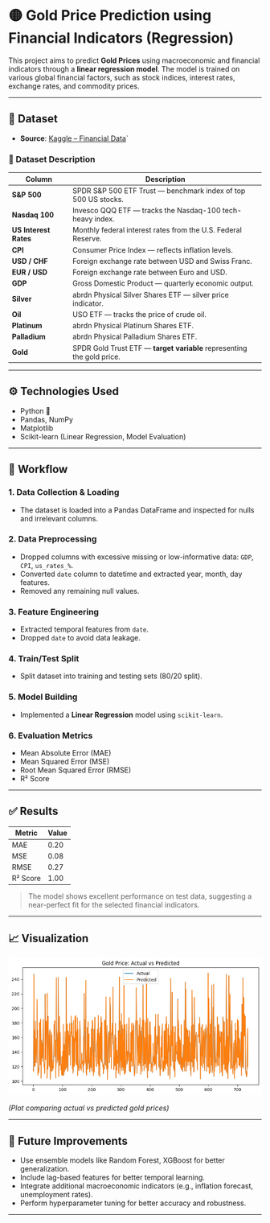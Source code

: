 # 🟡 Gold Price Prediction using Financial Indicators (Regression)

This project aims to predict **Gold Prices** using macroeconomic and financial indicators through a **linear regression model**. The model is trained on various global financial factors, such as stock indices, interest rates, exchange rates, and commodity prices.

---

## 📁 Dataset

- **Source**: [Kaggle – Financial Data](https://www.kaggle.com/datasets/franciscogcc/financial-data?select=financial_regression.csv)`

### 🧾 Dataset Description

| **Column**            | **Description**                                                                 |
|------------------------|---------------------------------------------------------------------------------|
| **S&P 500**            | SPDR S&P 500 ETF Trust — benchmark index of top 500 US stocks.                 |
| **Nasdaq 100**         | Invesco QQQ ETF — tracks the Nasdaq-100 tech-heavy index.                      |
| **US Interest Rates**  | Monthly federal interest rates from the U.S. Federal Reserve.                  |
| **CPI**                | Consumer Price Index — reflects inflation levels.                              |
| **USD / CHF**          | Foreign exchange rate between USD and Swiss Franc.                             |
| **EUR / USD**          | Foreign exchange rate between Euro and USD.                                    |
| **GDP**                | Gross Domestic Product — quarterly economic output.                            |
| **Silver**             | abrdn Physical Silver Shares ETF — silver price indicator.                     |
| **Oil**                | USO ETF — tracks the price of crude oil.                                       |
| **Platinum**           | abrdn Physical Platinum Shares ETF.                                            |
| **Palladium**          | abrdn Physical Palladium Shares ETF.                                           |
| **Gold**               | SPDR Gold Trust ETF — **target variable** representing the gold price.         |

---

## ⚙️ Technologies Used

- Python 🐍
- Pandas, NumPy
- Matplotlib
- Scikit-learn (Linear Regression, Model Evaluation)

---

## 📌 Workflow

### 1. **Data Collection & Loading**
- The dataset is loaded into a Pandas DataFrame and inspected for nulls and irrelevant columns.

### 2. **Data Preprocessing**
- Dropped columns with excessive missing or low-informative data: `GDP`, `CPI`, `us_rates_%`.
- Converted `date` column to datetime and extracted year, month, day features.
- Removed any remaining null values.

### 3. **Feature Engineering**
- Extracted temporal features from `date`.
- Dropped `date` to avoid data leakage.

### 4. **Train/Test Split**
- Split dataset into training and testing sets (80/20 split).

### 5. **Model Building**
- Implemented a **Linear Regression** model using `scikit-learn`.

### 6. **Evaluation Metrics**
- Mean Absolute Error (MAE)
- Mean Squared Error (MSE)
- Root Mean Squared Error (RMSE)
- R² Score

---

## ✅ Results

| **Metric**     | **Value** |
|----------------|-----------|
| MAE            | 0.20      |
| MSE            | 0.08      |
| RMSE           | 0.27      |
| R² Score       | 1.00      |

> The model shows excellent performance on test data, suggesting a near-perfect fit for the selected financial indicators.

---

## 📈 Visualization

![Actual_Vs_Prdicted](screenshots/output.png)

*(Plot comparing actual vs predicted gold prices)*

---

## 🚀 Future Improvements

- Use ensemble models like Random Forest, XGBoost for better generalization.
- Include lag-based features for better temporal learning.
- Integrate additional macroeconomic indicators (e.g., inflation forecast, unemployment rates).
- Perform hyperparameter tuning for better accuracy and robustness.


---
